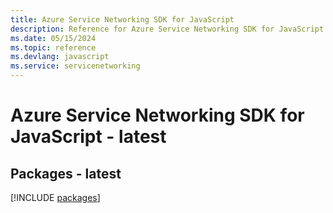```yaml
---
title: Azure Service Networking SDK for JavaScript
description: Reference for Azure Service Networking SDK for JavaScript
ms.date: 05/15/2024
ms.topic: reference
ms.devlang: javascript
ms.service: servicenetworking
---
```

# Azure Service Networking SDK for JavaScript - latest
## Packages - latest
[!INCLUDE [packages](service-networking-index.md)]